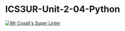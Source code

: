 # ICS3UR-Unit-2-04-Python

[![Mr Coxall's Super Linter](https://github.com/KaitlynIp64/ICS3UR-Unit-2-04-Python/workflows/Mr%20Coxall's%20Super%20Linter/badge.svg)](https://github.com/KaitlynIp64/ICS3UR-Unit-2-04-Python/actions/)
